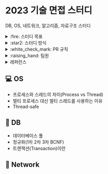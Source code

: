 # 2023 기술 면접 스터디
DB, OS, 네트워크, 알고리즘, 자료구조 스터디

<details>
<summary>:fire: 스터디 목표</summary>
<div markdown="1">
    <ul>
           <li>스터디원 전원이 매주 6가지 키워드에 대해 공부해오고, 그 중 1가지 키워드씩 발표를 진행함으로써 CS 지식을 복습한다.</li>
           <li>질문하고, 답변하는 연습을 한다.</li>
    </ul>
</div>
</details>

<details>
<summary>:star2: 스터디 방식</summary>
<div markdown="1">
    <ul>
           <li>매주 토요일 24시까지 : git에 담당 파트 내용 올리고 PR</li>
           <li>매주 일요일 24시까지 : 다른 스터디원들의 자료 확인 후 댓글로 질문 달기 (질문에 대한 답변은 스터디 질의 응답 시간에 제공)</li>
           <ul>
               <li>마지막으로 댓글단 사람이 merge 하기</li>
           </ul>
           <li>매주 월요일 12시 ~ 14시 : 스터디 진행</li>
           <ul>
               <li>준비해온 자료로 내용 설명 및 발표 (5분~10분)</li>
               <li>질의 응답 (10분~15분)</li>
           </ul>
       </ul>
</div>
</details>

<details>
<summary>:white_check_mark: PR 규칙</summary>
<div markdown="1">
    <ul>
           <li>매주 <code>Week/1-닉네임</code> 형태로 브랜치 파서 담당 파트 내용 올리고 PR 올리기 (PR 제목은 브랜치 이름으로 함) </li>
           <li>담당 파트 내용은 해당하는 과목 디렉토리 아래에 <code>주제.md</code> 형식으로 올리기</li>
    </ul>
</div>
</details>

<details>
<summary>:raising_hand: 팀원</summary>
<div markdown="1">
    <table>
  <thead align="center">
    <tr>
      <td><b>김담원</b></td>
      <td><b>김성겸</b></td>
      <td><b>신예진</b></td>
      <td><b>이수진</b></td>
      <td><b>이지은</b></td>
      <td><b>추서연</b></td>
    </tr>
  </thead>
  <tbody align="center">
    <tr>
      <td><img src="https://avatars.githubusercontent.com/u/106096303?v=4" width=200px alt="본인 닉네임 넣어주세요"></a></td>
      <td><img src="https://avatars.githubusercontent.com/u/76910498?v=4" width=200px alt="본인 닉네임 넣어주세요"></a></td>
      <td><img src="https://avatars.githubusercontent.com/u/78442839?v=4" width=200px alt="본인 닉네임 넣어주세요"></a></td>
      <td><img src="https://avatars.githubusercontent.com/u/71487608?v=4" width=200px alt="본인 닉네임 넣어주세요"></a></td>
      <td><img src="https://avatars.githubusercontent.com/u/97334255?v=4" width=200px alt="본인 닉네임 넣어주세요"></a></td>
      <td><img src="https://avatars.githubusercontent.com/u/83302344?v=4" width=200px alt="Choo"></a></td>
    </tr>
    <tr>
      <td><a href="https://github.com/DamWon-KIM">닉네임</a></td>
      <td><a href="https://github.com/ksk0605">닉네임</a></td>
      <td><a href="https://github.com/yesjjin99">닉네임</a></td>
      <td><a href="https://github.com/ssssujini99">닉네임</a></td>
      <td><a href="https://github.com/ezeun">닉네임</a></td>
      <td><a href="https://github.com/ChooSeoyeon">Choo</a></td>
    </tr>
  </tbody>
</table>
</div>
</details>

<details>
<summary> 레퍼런스 </summary>
<div markdown="1">
    <ul>
           <li>https://github.com/shinhee-rebecca</li>
           <li>https://github.com/gyoogle/tech-interview-for-developer</li>
           <li>https://github.com/WeareSoft/tech-interview</li>
    </ul>
</div>
</details>

## :computer: OS
- 프로세스와 스레드의 차이(Process vs Thread)
- 멀티 프로세스 대신 멀티 스레드를 사용하는 이유
- Thread-safe

## :floppy_disk: DB
- 데이터베이스 풀
- 정규화(1차 2차 3차 BCNF)
- 트랜잭션(Transaction)이란

## :satellite: Network

